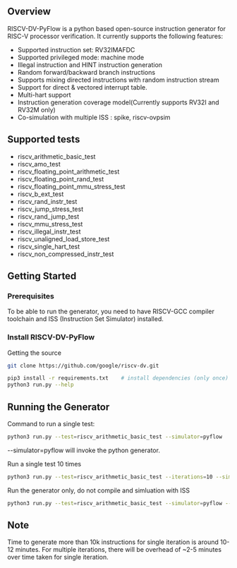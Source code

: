 ## Overview

RISCV-DV-PyFlow is a python based open-source instruction generator for RISC-V
processor verification. It currently supports the following features:

- Supported instruction set: RV32IMAFDC
- Supported privileged mode: machine mode
- Illegal instruction and HINT instruction generation
- Random forward/backward branch instructions
- Supports mixing directed instructions with random instruction stream
- Support for direct & vectored interrupt table.
- Multi-hart support
- Instruction generation coverage model(Currently supports RV32I and RV32M only)
- Co-simulation with multiple ISS : spike, riscv-ovpsim

## Supported tests

- riscv_arithmetic_basic_test
- riscv_amo_test
- riscv_floating_point_arithmetic_test
- riscv_floating_point_rand_test
- riscv_floating_point_mmu_stress_test
- riscv_b_ext_test
- riscv_rand_instr_test
- riscv_jump_stress_test
- riscv_rand_jump_test
- riscv_mmu_stress_test
- riscv_illegal_instr_test
- riscv_unaligned_load_store_test
- riscv_single_hart_test
- riscv_non_compressed_instr_test


## Getting Started

### Prerequisites

To be able to run the generator, you need to have RISCV-GCC compiler toolchain and ISS
(Instruction Set Simulator) installed.


### Install RISCV-DV-PyFlow

Getting the source
```bash
git clone https://github.com/google/riscv-dv.git
```

```bash
pip3 install -r requirements.txt    # install dependencies (only once)
python3 run.py --help
```

## Running the Generator

Command to run a single test:
```bash
python3 run.py --test=riscv_arithmetic_basic_test --simulator=pyflow
```
--simulator=pyflow will invoke the python generator.

Run a single test 10 times
```bash
python3 run.py --test=riscv_arithmetic_basic_test --iterations=10 --simulator=pyflow
```
Run the generator only, do not compile and simluation with ISS
```bash
python3 run.py --test=riscv_arithmetic_basic_test --simulator=pyflow --steps gen
```

## Note
Time to generate more than 10k instructions for single iteration is around 10-12 minutes.
For multiple iterations, there will be overhead of ~2-5 minutes over time taken for single
iteration.
